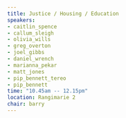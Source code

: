 ```yaml
---
title: Justice / Housing / Education
speakers:
- caitlin_spence
- callum_sleigh
- olivia_wills
- greg_overton
- joel_gibbs
- daniel_wrench
- marianna_pekar
- matt_jones
- pip_bennett_tereo
- pip_bennett
time: "10.45am -- 12.15pm"
location: Rangimarie 2
chair: barry
---
```

